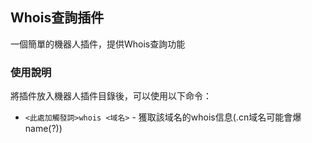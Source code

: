 ## Whois查詢插件

一個簡單的機器人插件，提供Whois查詢功能

### 使用說明

將插件放入機器人插件目錄後，可以使用以下命令：

* `<此處加觸發詞>whois <域名>` - 獲取該域名的whois信息(.cn域名可能會爆name(?))